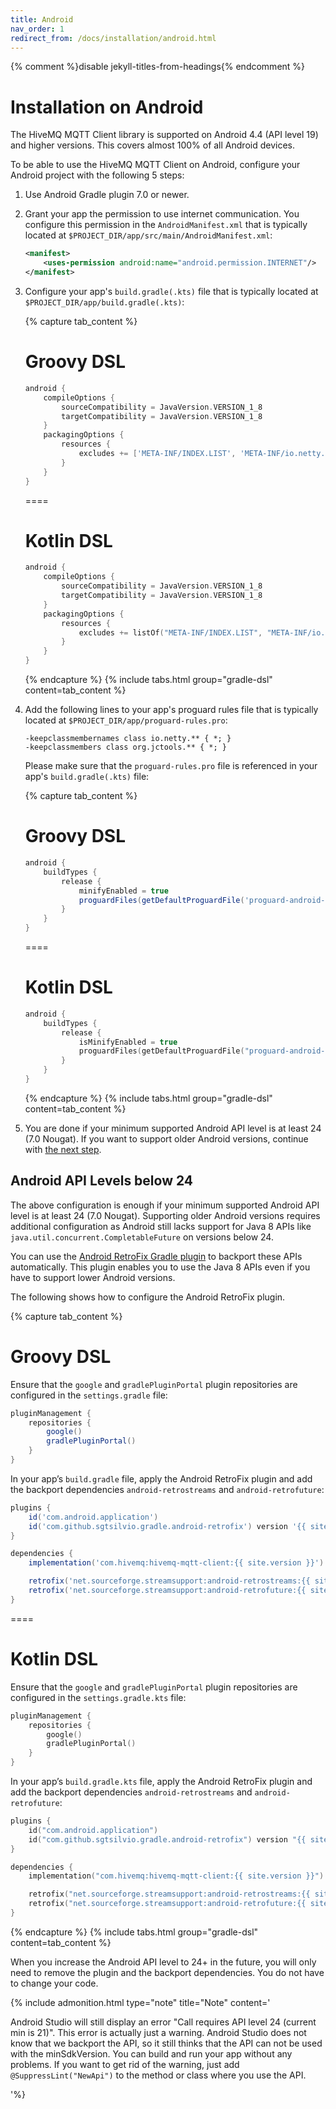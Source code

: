 ```yaml
---
title: Android
nav_order: 1
redirect_from: /docs/installation/android.html
---
```


{% comment %}disable jekyll-titles-from-headings{% endcomment %}
# Installation on Android

The HiveMQ MQTT Client library is supported on Android 4.4 (API level 19) and higher versions.
This covers almost 100% of all Android devices.

To be able to use the HiveMQ MQTT Client on Android, configure your Android project with the following 5 steps:

1. Use Android Gradle plugin 7.0 or newer.

2. Grant your app the permission to use internet communication.
   You configure this permission in the `AndroidManifest.xml` that is typically located at 
   `$PROJECT_DIR/app/src/main/AndroidManifest.xml`:

   ```xml
   <manifest>
       <uses-permission android:name="android.permission.INTERNET"/>
   </manifest>
   ```

3. Configure your app's `build.gradle(.kts)` file that is typically located at `$PROJECT_DIR/app/build.gradle(.kts)`:

   {% capture tab_content %}

   Groovy DSL
   ===

   ```groovy
   android {
       compileOptions {
           sourceCompatibility = JavaVersion.VERSION_1_8
           targetCompatibility = JavaVersion.VERSION_1_8
       }
       packagingOptions {
           resources {
               excludes += ['META-INF/INDEX.LIST', 'META-INF/io.netty.versions.properties']
           }
       }
   }
   ```

   ====

   Kotlin DSL
   ===

   ```kotlin
   android {
       compileOptions {
           sourceCompatibility = JavaVersion.VERSION_1_8
           targetCompatibility = JavaVersion.VERSION_1_8
       }
       packagingOptions {
           resources {
               excludes += listOf("META-INF/INDEX.LIST", "META-INF/io.netty.versions.properties")
           }
       }
   }
   ```

   {% endcapture %}
   {% include tabs.html group="gradle-dsl" content=tab_content %}

4. Add the following lines to your app's proguard rules file that is typically located at 
   `$PROJECT_DIR/app/proguard-rules.pro`:

   ```
   -keepclassmembernames class io.netty.** { *; }
   -keepclassmembers class org.jctools.** { *; }
   ```
   
   Please make sure that the `proguard-rules.pro` file is referenced in your app's `build.gradle(.kts)` file:

   {% capture tab_content %}

   Groovy DSL
   ===

   ```groovy
   android {
       buildTypes {
           release {
               minifyEnabled = true
               proguardFiles(getDefaultProguardFile('proguard-android-optimize.txt'), 'proguard-rules.pro')
           }
       }
   }
   ```

   ====

   Kotlin DSL
   ===

   ```kotlin
   android {
       buildTypes {
           release {
               isMinifyEnabled = true
               proguardFiles(getDefaultProguardFile("proguard-android-optimize.txt"), "proguard-rules.pro")
           }
       }
   }
   ```

   {% endcapture %}
   {% include tabs.html group="gradle-dsl" content=tab_content %}

5. You are done if your minimum supported Android API level is at least 24 (7.0 Nougat).
   If you want to support older Android versions, continue with [the next step](#android-api-levels-below-24).

## Android API Levels below 24

The above configuration is enough if your minimum supported Android API level is at least 24 (7.0 Nougat).
Supporting older Android versions requires additional configuration as Android still lacks support for Java 8 APIs like
`java.util.concurrent.CompletableFuture` on versions below 24.

You can use the [Android RetroFix Gradle plugin](https://github.com/SgtSilvio/android-retrofix) to backport these APIs 
automatically.
This plugin enables you to use the Java 8 APIs even if you have to support lower Android versions.

The following shows how to configure the Android RetroFix plugin.

{% capture tab_content %}

Groovy DSL
===

Ensure that the `google` and `gradlePluginPortal` plugin repositories are configured in the `settings.gradle` file:

```groovy
pluginManagement {
    repositories {
        google()
        gradlePluginPortal()
    }
}
```

In your app’s `build.gradle` file, apply the Android RetroFix plugin and add the backport dependencies
`android-retrostreams` and `android-retrofuture`:

```groovy
plugins {
    id('com.android.application')
    id('com.github.sgtsilvio.gradle.android-retrofix') version '{{ site.android_retrofix_version }}'
}

dependencies {
    implementation('com.hivemq:hivemq-mqtt-client:{{ site.version }}')

    retrofix('net.sourceforge.streamsupport:android-retrostreams:{{ site.android_retrostreams_version }}')
    retrofix('net.sourceforge.streamsupport:android-retrofuture:{{ site.android_retrostreams_version }}')
}
```

====

Kotlin DSL
===

Ensure that the `google` and `gradlePluginPortal` plugin repositories are configured in the `settings.gradle.kts` file:

```kotlin
pluginManagement {
    repositories {
        google()
        gradlePluginPortal()
    }
}
```

In your app’s `build.gradle.kts` file, apply the Android RetroFix plugin and add the backport dependencies
`android-retrostreams` and `android-retrofuture`:

```kotlin
plugins {
    id("com.android.application")
    id("com.github.sgtsilvio.gradle.android-retrofix") version "{{ site.android_retrofix_version }}"
}

dependencies {
    implementation("com.hivemq:hivemq-mqtt-client:{{ site.version }}")

    retrofix("net.sourceforge.streamsupport:android-retrostreams:{{ site.android_retrostreams_version }}")
    retrofix("net.sourceforge.streamsupport:android-retrofuture:{{ site.android_retrostreams_version }}")
}
```

{% endcapture %}
{% include tabs.html group="gradle-dsl" content=tab_content %}

When you increase the Android API level to 24+ in the future, you will only need to remove the plugin and the backport 
dependencies.
You do not have to change your code.

{% include admonition.html type="note" title="Note" content='

Android Studio will still display an error "Call requires API level 24 (current min is 21)".
This error is actually just a warning.
Android Studio does not know that we backport the API, so it still thinks that the API can not be used with the 
minSdkVersion.
You can build and run your app without any problems.
If you want to get rid of the warning, just add `@SuppressLint("NewApi")` to the method or class where you use the API.

'%}
